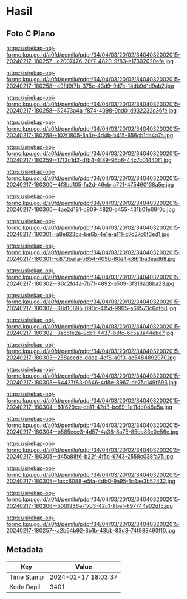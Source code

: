 # Hasil

## Foto C Plano

https://sirekap-obj-formc.kpu.go.id/a0fd/pemilu/pdpr/34/04/03/20/02/3404032002015-20240217-180257--c2007476-20f7-4820-9f83-e17392020efe.jpg

https://sirekap-obj-formc.kpu.go.id/a0fd/pemilu/pdpr/34/04/03/20/02/3404032002015-20240217-180258--c9fd9f7b-375c-43d9-9d7c-14db9d1d9ab2.jpg

https://sirekap-obj-formc.kpu.go.id/a0fd/pemilu/pdpr/34/04/03/20/02/3404032002015-20240217-180258--52473a4a-f874-4098-9ad0-d932232c36fe.jpg

https://sirekap-obj-formc.kpu.go.id/a0fd/pemilu/pdpr/34/04/03/20/02/3404032002015-20240217-180259--102f1805-5a3e-4d4b-b415-656cb1da4a7a.jpg

https://sirekap-obj-formc.kpu.go.id/a0fd/pemilu/pdpr/34/04/03/20/02/3404032002015-20240217-180259--1712d1d2-d1b4-4f89-96b6-44c7c01440f1.jpg

https://sirekap-obj-formc.kpu.go.id/a0fd/pemilu/pdpr/34/04/03/20/02/3404032002015-20240217-180300--4f3bd105-fa2d-46eb-a721-475460138a5e.jpg

https://sirekap-obj-formc.kpu.go.id/a0fd/pemilu/pdpr/34/04/03/20/02/3404032002015-20240217-180300--4ae2d181-c909-4820-a455-431b01e09f0c.jpg

https://sirekap-obj-formc.kpu.go.id/a0fd/pemilu/pdpr/34/04/03/20/02/3404032002015-20240217-180301--a8e823ba-be6b-4e1e-a111-d7c37c6f3ed1.jpg

https://sirekap-obj-formc.kpu.go.id/a0fd/pemilu/pdpr/34/04/03/20/02/3404032002015-20240217-180301--c87dba1a-b654-409b-80e4-c861ba3ead68.jpg

https://sirekap-obj-formc.kpu.go.id/a0fd/pemilu/pdpr/34/04/03/20/02/3404032002015-20240217-180302--80c2fd4a-7b7f-4892-b509-3f318ad8ba23.jpg

https://sirekap-obj-formc.kpu.go.id/a0fd/pemilu/pdpr/34/04/03/20/02/3404032002015-20240217-180302--68d10895-090c-415d-9905-a69573c6dfb8.jpg

https://sirekap-obj-formc.kpu.go.id/a0fd/pemilu/pdpr/34/04/03/20/02/3404032002015-20240217-180302--3acc1e2a-9dc1-4437-b8fc-6c5a3a44ebc7.jpg

https://sirekap-obj-formc.kpu.go.id/a0fd/pemilu/pdpr/34/04/03/20/02/3404032002015-20240217-180303--258acedc-ddda-4ef8-a0f3-ae5484892970.jpg

https://sirekap-obj-formc.kpu.go.id/a0fd/pemilu/pdpr/34/04/03/20/02/3404032002015-20240217-180303--64427f83-0646-4d8e-8967-de75c149f693.jpg

https://sirekap-obj-formc.kpu.go.id/a0fd/pemilu/pdpr/34/04/03/20/02/3404032002015-20240217-180304--81f629ce-db11-42d3-bc69-1d11db046e5a.jpg

https://sirekap-obj-formc.kpu.go.id/a0fd/pemilu/pdpr/34/04/03/20/02/3404032002015-20240217-180304--b585ece3-4d57-4a38-8a75-85bb83c0e56e.jpg

https://sirekap-obj-formc.kpu.go.id/a0fd/pemilu/pdpr/34/04/03/20/02/3404032002015-20240217-180305--d45a88f6-b22f-4f5c-9743-2558c038fa75.jpg

https://sirekap-obj-formc.kpu.go.id/a0fd/pemilu/pdpr/34/04/03/20/02/3404032002015-20240217-180305--1acc6088-e5fa-4db0-9a95-1c4ae3b52432.jpg

https://sirekap-obj-formc.kpu.go.id/a0fd/pemilu/pdpr/34/04/03/20/02/3404032002015-20240217-180306--500f236e-17d3-42c1-8bef-697744e02df5.jpg

https://sirekap-obj-formc.kpu.go.id/a0fd/pemilu/pdpr/34/04/03/20/02/3404032002015-20240217-180257--a2b64b92-3b1b-43bb-83d3-74f988493f10.jpg


## Metadata

| Key        | Value               |
| ---------- | ------------------- |
| Time Stamp | 2024-02-17 18:03:37 |
| Kode Dapil | 3401                |



